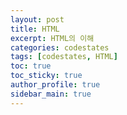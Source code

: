 ```yaml
---
layout: post
title: HTML
excerpt: HTML의 이해
categories: codestates
tags: [codestates, HTML]
toc: true
toc_sticky: true
author_profile: true
sidebar_main: true
---
```

